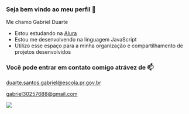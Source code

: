 ### Seja bem vindo ao meu perfil 💜

Me chamo Gabriel Duarte

- Estou estudando na [Alura](https://www.alura.com.br)
- Estou me desenvolvendo na linguagem JavaScript
- Utilizo esse espaço para a minha organização e compartilhamento de projetos desenvolvidos

### Você pode entrar em contato comigo atrávez de 📫

duarte.santos.gabriel@escola.pr.gov.br

gabriel30257688@gmail.com

![](https://media.tenor.com/sp44jZBQh-gAAAAd/cat-high-five.gif)
